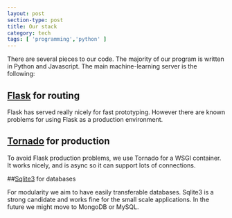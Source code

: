 ```yaml
---
layout: post
section-type: post
title: Our stack
category: tech
tags: [ 'programming','python' ]
---
```


There are several pieces to our code. The majority of our program is written in Python and Javascript. The main machine-learning server is the following:

## [Flask](http://flask.pocoo.org/docs/0.10/) for routing

Flask has served really nicely for fast prototyping. However there are known problems for using Flask as a production environment.


## [Tornado](http://flask.pocoo.org/docs/0.10/deploying/wsgi-standalone/) for production

To avoid Flask production problems, we use Tornado for a WSGI container. It works nicely, and is async so it can support lots of connections.

##[Sqlite3](https://www.sqlite.org/) for databases

For modularity we aim to have easily transferable databases. Sqlite3 is a strong candidate and works fine for the small scale applications. In the future we might move to MongoDB or MySQL.
